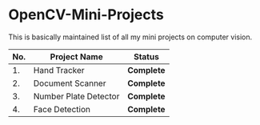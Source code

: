 # OpenCV-Mini-Projects
This is basically maintained list of all my mini projects on computer vision.

| No.| **Project Name** | **Status** | 
|--- | --- | ---- |
|1.| Hand Tracker |**Complete** |
|2.| Document Scanner | **Complete** |
|3.| Number Plate Detector | **Complete** |
|4.| Face Detection | **Complete** | 

